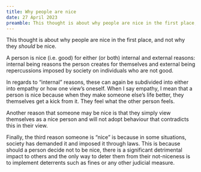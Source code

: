 ```yaml
---
title: Why people are nice
date: 27 April 2023
preamble: This thought is about why people are nice in the first place, and not why they should be nice...
---
```

This thought is about why people are nice in the first place, and not why they *should* be nice.

A person is nice (i.e. good) for either (or both) internal and external reasons: internal being reasons the person creates for themselves and external being repercussions imposed by society on individuals who are not good.

In regards to “internal” reasons, these can again be subdivided into either into empathy or how one view’s oneself. When I say empathy, I mean that a person is nice because when they make someone else’s life better, they themselves get a kick from it. They feel what the other person feels.

Another reason that someone may be nice is that they simply view themselves as a nice person and will not adopt behaviour that contradicts this in their view.

Finally, the third reason someone is “nice” is because in some situations, society has demanded it and imposed it through laws. This is because should a person decide not to be nice, there is a significant detrimental impact to others and the only way to deter them from their not-niceness is to implement deterrents such as fines or any other judicial measure.
